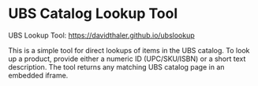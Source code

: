 # UBS Catalog Lookup Tool

UBS Lookup Tool: https://davidthaler.github.io/ubslookup

This is a simple tool for direct lookups of items in the UBS catalog.
To look up a product, provide either a numeric ID (UPC/SKU/ISBN) or a short text description.
The tool returns any matching UBS catalog page in an embedded iframe.
